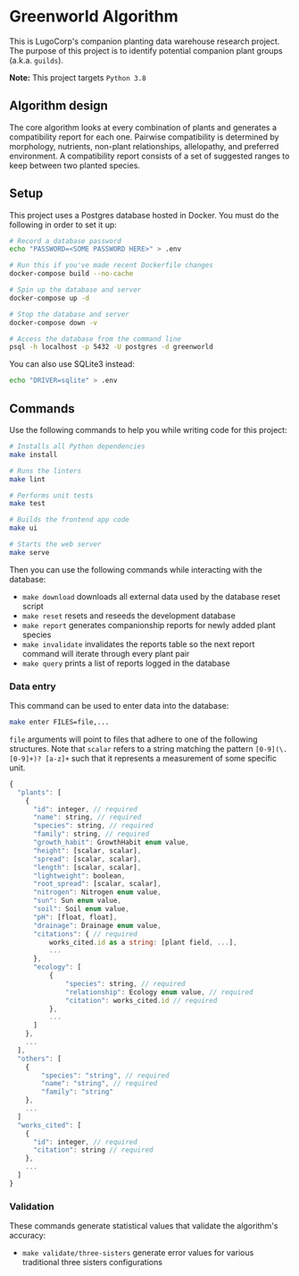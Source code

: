 # Greenworld Algorithm
This is LugoCorp's companion planting data warehouse research project.
The purpose of this project is to identify potential companion plant groups (a.k.a. `guilds`).

**Note:** This project targets `Python 3.8`

## Algorithm design
The core algorithm looks at every combination of plants and generates a compatibility report for each one.
Pairwise compatibility is determined by morphology, nutrients, non-plant relationships, allelopathy, and preferred environment.
A compatibility report consists of a set of suggested ranges to keep between two planted species.

## Setup
This project uses a Postgres database hosted in Docker.
You must do the following in order to set it up:
```bash
# Record a database password
echo "PASSWORD=<SOME PASSWORD HERE>" > .env

# Run this if you've made recent Dockerfile changes
docker-compose build --no-cache

# Spin up the database and server
docker-compose up -d

# Stop the database and server
docker-compose down -v

# Access the database from the command line
psql -h localhost -p 5432 -U postgres -d greenworld
```

You can also use SQLite3 instead:
```bash
echo "DRIVER=sqlite" > .env
```

## Commands
Use the following commands to help you while writing code for this project:

```bash
# Installs all Python dependencies
make install

# Runs the linters
make lint

# Performs unit tests
make test

# Builds the frontend app code
make ui

# Starts the web server
make serve
```

Then you can use the following commands while interacting with the database:

- `make download` downloads all external data used by the database reset script
- `make reset` resets and reseeds the development database
- `make report` generates companionship reports for newly added plant species
- `make invalidate` invalidates the reports table so the next report command will iterate through every plant pair
- `make query` prints a list of reports logged in the database

### Data entry
This command can be used to enter data into the database:

```bash
make enter FILES=file,...
```

`file` arguments will point to files that adhere to one of the following structures.
Note that `scalar` refers to a string matching the pattern `[0-9](\.[0-9]+)? [a-z]+` such that it represents a measurement of some specific unit.

```js
{
  "plants": [
    {
      "id": integer, // required
      "name": string, // required
      "species": string, // required
      "family": string, // required
      "growth_habit": GrowthHabit enum value,
      "height": [scalar, scalar],
      "spread": [scalar, scalar],
      "length": [scalar, scalar],
      "lightweight": boolean,
      "root_spread": [scalar, scalar],
      "nitrogen": Nitrogen enum value,
      "sun": Sun enum value,
      "soil": Soil enum value,
      "pH": [float, float],
      "drainage": Drainage enum value,
      "citations": { // required
          works_cited.id as a string: [plant field, ...],
          ...
      },
      "ecology": [
          {
              "species": string, // required
              "relationship": Ecology enum value, // required
              "citation": works_cited.id // required
          },
          ...
      ]
    },
    ...
  ],
  "others": [
    {
        "species": "string", // required
        "name": "string", // required
        "family": "string"
    },
    ...
  ]
  "works_cited": [
    {
      "id": integer, // required
      "citation": string // required
    },
    ...
  ]
}
```

### Validation
These commands generate statistical values that validate the algorithm's accuracy:

- `make validate/three-sisters` generate error values for various traditional three sisters configurations
